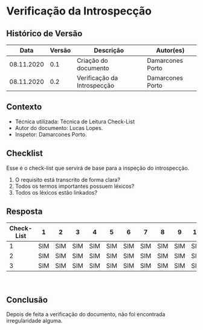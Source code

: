 # Verificação da Introspecção
## Histórico de Versão
<table class="table table-striped border">
    <thead>
        <th>Data</th>   
        <th>Versão </th> 
        <th>Descrição</th> 
        <th>Autor(es)</th>
    </thead>
    <tbody>
        <tr>
            <td> 08.11.2020 </td>
            <td>  0.1   </td>
            <td> Criação do documento</td>
            <td> Damarcones Porto </td>
        </tr>
        <tr>
            <td> 08.11.2020 </td>
            <td>  0.2   </td>
            <td> Verificação da Introspecção</td>
            <td> Damarcones Porto </td>
        </tr>
    </tbody>
</table>

## Contexto
- Técnica utilizada: Técnica de Leitura Check-List
- Autor do documento: Lucas Lopes.
- Inspetor: Damarcones Porto.

## Checklist
Esse é o check-list que servirá de base para a inspeção do introspecção.
<br>

1. O requisito está transcrito de forma clara?
2. Todos os termos importantes possuem léxicos?
3. Todos os léxicos estão linkados?

## Resposta

<table class="table table-striped border">
    <thead>
        <th>Check-List</th>
		<th>1</th>
        <th>2</th>
        <th>3</th>
        <th>4</th>
        <th>5</th>
        <th>6</th>
        <th>7</th>
        <th>8</th>
        <th>9</th>
        <th>10</th>
        <th>11</th>
        <th>12</th>
        <th>13</th>
        <th>14</th>
        <th>15</th>
        <th>16</th>
    </thead>
    <tbody>
        <tr>
            <td>1</td>
            <td>SIM</td>
            <td>SIM</td>
            <td>SIM</td>
            <td>SIM</td>
            <td>SIM</td>
            <td>SIM</td>
            <td>SIM</td>
            <td>SIM</td>
            <td>SIM</td>
            <td>SIM</td>
            <td>SIM</td>
            <td>SIM</td>
            <td>SIM</td>
            <td>SIM</td>
            <td>SIM</td>
            <td>SIM</td>
        </tr>
        <tr>
            <td>2</td>
            <td>SIM</td>
            <td>SIM</td>
            <td>SIM</td>
            <td>SIM</td>
            <td>SIM</td>
            <td>SIM</td>
            <td>SIM</td>
            <td>SIM</td>
            <td>SIM</td>
            <td>SIM</td>
            <td>SIM</td>
            <td>SIM</td>
            <td>SIM</td>
            <td>SIM</td>
            <td>SIM</td>
            <td>SIM</td>
        </tr>
        <tr>
            <td>3</td>
            <td>SIM</td>
            <td>SIM</td>
            <td>SIM</td>
            <td>SIM</td>
            <td>SIM</td>
            <td>SIM</td>
            <td>SIM</td>
            <td>SIM</td>
            <td>SIM</td>
            <td>SIM</td>
            <td>SIM</td>
            <td>SIM</td>
            <td>SIM</td>
            <td>SIM</td>
            <td>SIM</td>
            <td>SIM</td>
        </tr>
    </tbody>
</table> 
<br>

## Conclusão 
Depois de feita a verificação do documento, não foi encontrada irregularidade alguma.